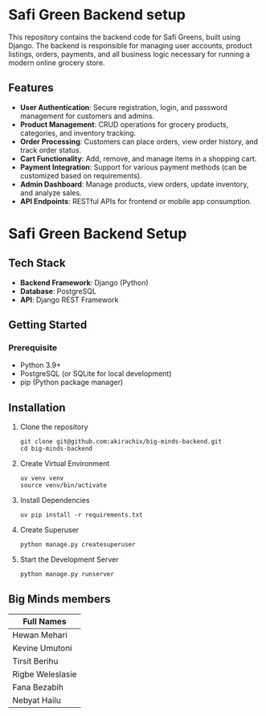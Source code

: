 
# Safi Green Backend setup
This repository contains the backend code for Safi Greens, built using Django. The backend is responsible for managing user accounts, product listings, orders, payments, and all business logic necessary for running a modern online grocery store.
## Features
- **User Authentication**: Secure registration, login, and password management for customers and admins.
- **Product Management**: CRUD operations for grocery products, categories, and inventory tracking.
- **Order Processing**: Customers can place orders, view order history, and track order status.
- **Cart Functionality**: Add, remove, and manage items in a shopping cart.
- **Payment Integration**: Support for various payment methods (can be customized based on requirements).
- **Admin Dashboard**: Manage products, view orders, update inventory, and analyze sales.
- **API Endpoints**: RESTful APIs for frontend or mobile app consumption.
# Safi Green Backend Setup


## Tech Stack
- **Backend Framework**: Django (Python)
- **Database**: PostgreSQL
- **API**: Django REST Framework
## Getting Started
### Prerequisite
- Python 3.9+
- PostgreSQL (or SQLite for local development)
- pip (Python package manager)
## Installation
1. Clone the repository
   ```
   git clone git@github.com:akirachix/big-minds-backend.git
   cd big-minds-backend
   ```
2. Create Virtual Environment
   ```
   uv venv venv
   source venv/bin/activate
   ```
3. Install Dependencies
   ```
   uv pip install -r requirements.txt
   ```
4. Create Superuser
   ```
   python manage.py createsuperuser
   ```
5. Start the Development Server
   ```
   python manage.py runserver
   ```
## Big Minds members 
| Full Names         | 
|--------------------|
| Hewan Mehari       |
| Kevine Umutoni     |
| Tirsit Berihu      | 
| Rigbe Weleslasie   |
| Fana Bezabih       |
| Nebyat Hailu       |


